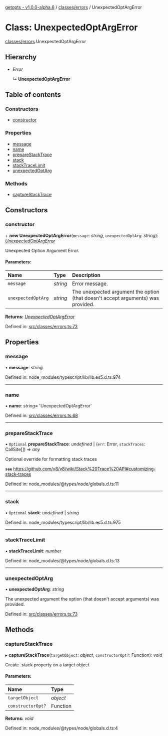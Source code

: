 [getopts - v1.0.0-alpha.6](../README.md) / [classes/errors](../modules/classes_errors.md) / UnexpectedOptArgError

# Class: UnexpectedOptArgError

[classes/errors](../modules/classes_errors.md).UnexpectedOptArgError

## Hierarchy

- _Error_

  ↳ **UnexpectedOptArgError**

## Table of contents

### Constructors

- [constructor](classes_errors.unexpectedoptargerror.md#constructor)

### Properties

- [message](classes_errors.unexpectedoptargerror.md#message)
- [name](classes_errors.unexpectedoptargerror.md#name)
- [prepareStackTrace](classes_errors.unexpectedoptargerror.md#preparestacktrace)
- [stack](classes_errors.unexpectedoptargerror.md#stack)
- [stackTraceLimit](classes_errors.unexpectedoptargerror.md#stacktracelimit)
- [unexpectedOptArg](classes_errors.unexpectedoptargerror.md#unexpectedoptarg)

### Methods

- [captureStackTrace](classes_errors.unexpectedoptargerror.md#capturestacktrace)

## Constructors

### constructor

\+ **new UnexpectedOptArgError**(`message`: _string_, `unexpectedOptArg`: _string_): [_UnexpectedOptArgError_](classes_errors.unexpectedoptargerror.md)

Unexpected Option Argument Error.

#### Parameters:

| Name               | Type     | Description                                                                      |
| :----------------- | :------- | :------------------------------------------------------------------------------- |
| `message`          | _string_ | Error message.                                                                   |
| `unexpectedOptArg` | _string_ | The unexpected argument the option (that doesn't accept arguments) was provided. |

**Returns:** [_UnexpectedOptArgError_](classes_errors.unexpectedoptargerror.md)

Defined in: [src/classes/errors.ts:73](https://github.com/prasadrajandran/node-getopts/blob/5821226/src/classes/errors.ts#L73)

## Properties

### message

• **message**: _string_

Defined in: node_modules/typescript/lib/lib.es5.d.ts:974

---

### name

• **name**: _string_= 'UnexpectedOptArgError'

Defined in: [src/classes/errors.ts:68](https://github.com/prasadrajandran/node-getopts/blob/5821226/src/classes/errors.ts#L68)

---

### prepareStackTrace

• `Optional` **prepareStackTrace**: _undefined_ \| (`err`: Error, `stackTraces`: CallSite[]) => _any_

Optional override for formatting stack traces

**`see`** https://github.com/v8/v8/wiki/Stack%20Trace%20API#customizing-stack-traces

Defined in: node_modules/@types/node/globals.d.ts:11

---

### stack

• `Optional` **stack**: _undefined_ \| _string_

Defined in: node_modules/typescript/lib/lib.es5.d.ts:975

---

### stackTraceLimit

• **stackTraceLimit**: _number_

Defined in: node_modules/@types/node/globals.d.ts:13

---

### unexpectedOptArg

• **unexpectedOptArg**: _string_

The unexpected argument the option (that doesn't accept arguments) was
provided.

Defined in: [src/classes/errors.ts:73](https://github.com/prasadrajandran/node-getopts/blob/5821226/src/classes/errors.ts#L73)

## Methods

### captureStackTrace

▸ **captureStackTrace**(`targetObject`: _object_, `constructorOpt?`: Function): _void_

Create .stack property on a target object

#### Parameters:

| Name              | Type     |
| :---------------- | :------- |
| `targetObject`    | _object_ |
| `constructorOpt?` | Function |

**Returns:** _void_

Defined in: node_modules/@types/node/globals.d.ts:4
